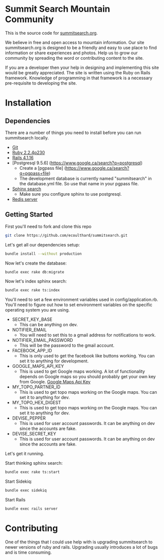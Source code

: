 # Summit Search Mountain Community

This is the source code for [summitsearch.org](http://www.summitsearch.org).

We believe in free and open access to mountain information. Our site summitsearch.org is designed to be a friendly and easy to use place to find information or share experiences and photos. Help us to grow our community by spreading the word or contributing content to the site.

If you are a developer then your help in designing and implementing this site would be greatly appreciated. The site is written using the Ruby on Rails framework. Knowledge of programming in that framework is a necessary pre-requisite to developing the site.


# Installation

## Dependencies

There are a number of things you need to install before you can run summitsearch locally.

* [Git](https://www.google.ca/search?q=git+scm)
* [Ruby 2.2.4p230](https://www.google.ca/search?q=ruby+on+rails)
* [Rails 4.1.16](https://www.google.ca/search?q=ruby+programming)
* [Postgresql 9.5.6] (https://www.google.ca/search?q=postgresql)
    * Create a [pgpass file] (https://www.google.ca/search?q=pgpass+file)
    * The development database is currently named "summitsearch" in the database.yml file. So use that name in your pgpass file.
* [Sphinx search](https://www.google.ca/search?q=install+thinking+sphinx)
    * Make sure you configure sphinx to use postgresql.
* [Redis server](https://www.google.ca/search?q=redis)

## Getting Started


First you'll need to fork and clone this repo

```bash
git clone https://github.com/ecoulthard/summitsearch.git
```

Let's get all our dependencies setup:
```bash
bundle install --without production
```

Now let's create the database:
```bash
bundle exec rake db:migrate
```

Now let's index sphinx search:
```bash
bundle exec rake ts:index
```

You'll need to set a few environment variables used in config/application.rb. You'll need to figure out how to set environment variables on the specific operating system you are using.

* SECRET\_KEY\_BASE
  * This can be anything on dev.
* NOTIFIER\_EMAIL
  * You will need to set this to a gmail address for notifications to work.
* NOTIFIER\_EMAIL\_PASSWORD
  * This will be the password to the gmail account.
* FACEBOOK\_APP\_ID
  * This is only used to get the facebook like buttons working. You can set it to anything for development.
* GOOGLE\_MAPS\_API\_KEY
  *  This is used to get Google maps working. A lot of functionality depends on Google maps so you should probably get your own key from Google. [Google Maps Api Key](https://www.google.ca/search?q=Google+Maps+Api+key)
* MY\_TOPO\_PARTNER\_ID
  *  This is used to get topo maps working on the Google maps. You can set it to anything for dev.
* MY\_TOPO\_HEX\_DIGEST
  *  This is used to get topo maps working on the Google maps. You can set it to anything for dev.
* DEVISE\_PEPPER
  * This is used for user account passwords. It can be anything on dev since the accounts are fake. 
* DEVISE\_SECRET\_KEY
  * This is used for user account passwords. It can be anything on dev since the accounts are fake. 
	

Let's get it running.

Start thinking sphinx search:
```bash
bundle exec rake ts:start
```

Start Sidekiq:
```bash
bundle exec sidekiq 
```

Start Rails
```bash
bundle exec rails server
```

# Contributing

One of the things that I could use help with is upgrading summitsearch to newer versions of ruby and rails. Upgrading usually introduces a lot of bugs and is time consuming.

